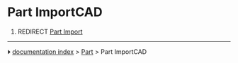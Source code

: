 # Part ImportCAD
1.  REDIRECT [Part Import](Part_Import.md)



---
⏵ [documentation index](../README.md) > [Part](Part_Workbench.md) > Part ImportCAD
